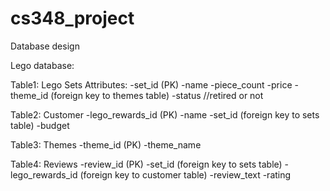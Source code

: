 # cs348_project
Database design 

Lego database:

Table1: Lego Sets
Attributes:
    -set_id (PK)
    -name
    -piece_count
    -price
    -theme_id (foreign key to themes table)
    -status //retired or not

Table2: Customer 
    -lego_rewards_id (PK)
    -name
    -set_id (foreign key to sets table)
    -budget

Table3: Themes
    -theme_id (PK)
    -theme_name

Table4: Reviews
    -review_id (PK)
    -set_id (foreign key to sets table)
    -lego_rewards_id (foreign key to customer table)
    -review_text
    -rating
